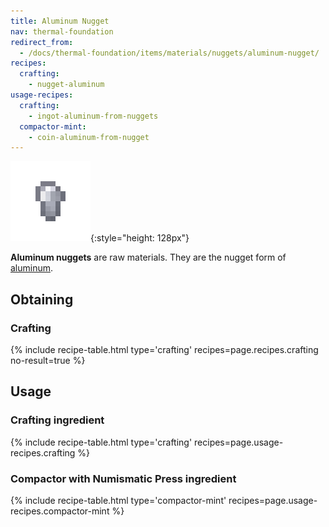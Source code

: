 ```yaml
---
title: Aluminum Nugget
nav: thermal-foundation
redirect_from:
  - /docs/thermal-foundation/items/materials/nuggets/aluminum-nugget/
recipes:
  crafting:
    - nugget-aluminum
usage-recipes:
  crafting:
    - ingot-aluminum-from-nuggets
  compactor-mint:
    - coin-aluminum-from-nugget
---
```


![Aluminum nugget](/assets/images/thermal-foundation/nugget-aluminum.png){:style="height: 128px"}


**Aluminum nuggets** are raw materials. They are the nugget form of
[aluminum](/docs/aluminum-ingot/).


Obtaining
---------

### Crafting
{% include recipe-table.html type='crafting' recipes=page.recipes.crafting no-result=true %}


Usage
-----

### Crafting ingredient
{% include recipe-table.html type='crafting' recipes=page.usage-recipes.crafting %}

### Compactor with Numismatic Press ingredient
{% include recipe-table.html type='compactor-mint' recipes=page.usage-recipes.compactor-mint %}
